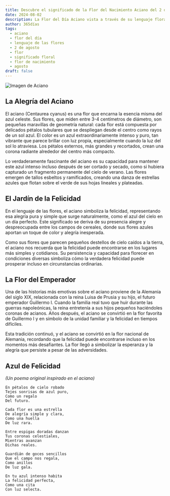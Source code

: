 ```yaml
---
title: Descubre el significado de la Flor del Nacimiento Aciano del 2 de agosto
date: 2024-08-02
description: La Flor del Día Aciano vista a través de su lenguaje floral e historias
author: 365días
tags:
  - aciano
  - flor del día
  - lenguaje de las flores
  - 2 de agosto
  - flor
  - significado floral
  - flor de nacimiento
  - agosto
draft: false
---
```


![Imagen de Aciano](https://cdn.pixabay.com/photo/2018/05/17/17/25/cornflowers-3409140_1280.jpg#center#center)


## La Alegría del Aciano

El aciano (Centaurea cyanus) es una flor que encarna la esencia misma del azul celeste. Sus flores, que miden entre 3-4 centímetros de diámetro, son pequeñas maravillas de geometría natural: cada flor está compuesta por delicados pétalos tubulares que se despliegan desde el centro como rayos de un sol azul. El color es un azul extraordinariamente intenso y puro, tan vibrante que parece brillar con luz propia, especialmente cuando la luz del sol lo atraviesa. Los pétalos externos, más grandes y recortados, crean una corona radiante alrededor del centro más compacto.

Lo verdaderamente fascinante del aciano es su capacidad para mantener este azul intenso incluso después de ser cortado y secado, como si hubiera capturado un fragmento permanente del cielo de verano. Las flores emergen de tallos esbeltos y ramificados, creando una danza de estrellas azules que flotan sobre el verde de sus hojas lineales y plateadas.

## El Jardín de la Felicidad

En el lenguaje de las flores, el aciano simboliza la felicidad, representando esa alegría pura y simple que surge naturalmente, como el azul del cielo en un día perfecto. Este significado se deriva de su presencia alegre y despreocupada entre los campos de cereales, donde sus flores azules aportan un toque de color y alegría inesperada.

Como sus flores que parecen pequeños destellos de cielo caídos a la tierra, el aciano nos recuerda que la felicidad puede encontrarse en los lugares más simples y cotidianos. Su persistencia y capacidad para florecer en condiciones diversas simboliza cómo la verdadera felicidad puede prosperar incluso en circunstancias ordinarias.

## La Flor del Emperador

Una de las historias más emotivas sobre el aciano proviene de la Alemania del siglo XIX, relacionada con la reina Luisa de Prusia y su hijo, el futuro emperador Guillermo I. Cuando la familia real tuvo que huir durante las guerras napoleónicas, la reina entretenía a sus hijos pequeños haciéndoles coronas de acianos. Años después, el aciano se convirtió en la flor favorita de Guillermo I y en símbolo de la unidad familiar y la felicidad en tiempos difíciles.

Esta tradición continuó, y el aciano se convirtió en la flor nacional de Alemania, recordando que la felicidad puede encontrarse incluso en los momentos más desafiantes. La flor llegó a simbolizar la esperanza y la alegría que persiste a pesar de las adversidades.

## Azul de Felicidad
*(Un poema original inspirado en el aciano)*

```
En pétalos de cielo robado
Tejes sonrisas de azul puro,
Como un regalo
Del futuro.

Cada flor es una estrella
De alegría simple y clara,
Como una huella
De luz rara.

Entre espigas doradas danzan
Tus coronas celestiales,
Mientras avanzan
Dichas reales.

Guardián de goces sencillos
Que el campo nos regala,
Como anillos
De luz gala.

En tu azul intenso habita
La felicidad perfecta,
Como una cita
Con luz selecta.
```